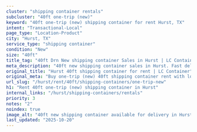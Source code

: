 ```yaml
---
cluster: "shipping container rentals"
subcluster: "40ft one-trip (new)"
keyword: "40ft one-trip (new) shipping container for rent Hurst, TX"
intent: "Transactional-Local"
page_type: "Location-Product"
city: "Hurst, TX"
service_type: "shipping container"
condition: "New"
size: "40ft"
title_tag: "40ft Drn New shipping container Sales in Hurst | LC Container"
meta_description: "40ft new shipping container sales in Hurst. Fast delivery, competitive pricing. Serving shipping containers area. Quote ID: HSH. Call (214) 524-4168 for your free quote today."
original_title: "Hurst 40ft shipping container for rent | LC Container"
original_meta: "Buy one-trip (new) 40ft shipping container rent with local delivery in Hurst, TX. LC Container — local Since 2003. Request a fast quote today."
url_slug: "/hurst/rent/40ft/shipping-containers/one-trip-new"
h1: "Rent 40ft one-trip (new) shipping container in Hurst"
internal_links: "/hurst/shipping-containers/rentals"
priority: 3
notes: "2"
noindex: true
image_alt: "40ft new shipping container available for delivery in Hurst"
last_updated: "2025-10-20"
---
```


<!-- TODO: Add unique city/inventory copy, images, and internal links here. -->
